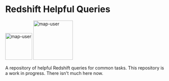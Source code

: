 # Redshift Helpful Queries

<img width="85" alt="map-user" src="https://img.shields.io/badge/views-0000-green"> <img width="125" alt="map-user" src="https://img.shields.io/badge/unique visits-0000-green">

A repository of helpful Redshift queries for common tasks. This repository is a work in progress. There isn't much here now.
